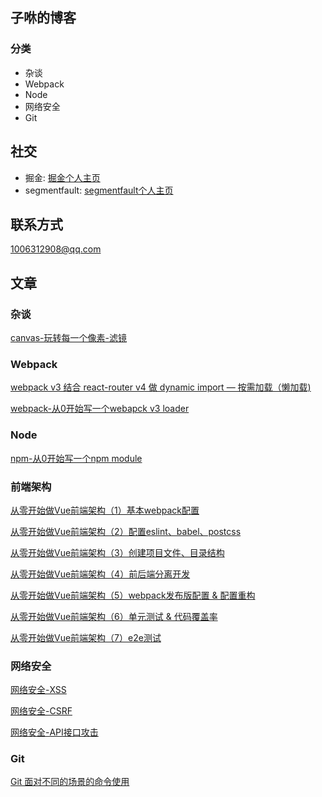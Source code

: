 子咻的博客
---
### 分类
 - 杂谈
 - Webpack
 - Node
 - 网络安全
 - Git

社交
----
- 掘金: [掘金个人主页](https://juejin.im/user/596661b75188250d7669e2a8)
- segmentfault: [segmentfault个人主页](https://segmentfault.com/u/killpigdao)

联系方式
---
<1006312908@qq.com>

文章
---

### 杂谈

[canvas-玩转每一个像素-滤镜](https://github.com/CodeLittlePrince/blog/issues/4)

### Webpack

[webpack v3 结合 react-router v4 做 dynamic import — 按需加载（懒加载)](https://github.com/CodeLittlePrince/blog/issues/3)

[webpack-从0开始写一个webapck v3 loader](https://github.com/CodeLittlePrince/blog/issues/9)

### Node
[npm-从0开始写一个npm module](https://github.com/CodeLittlePrince/blog/issues/8)

### 前端架构
[从零开始做Vue前端架构（1）基本webpack配置](https://github.com/CodeLittlePrince/blog/issues/10)

[从零开始做Vue前端架构（2）配置eslint、babel、postcss](https://github.com/CodeLittlePrince/blog/issues/11)

[从零开始做Vue前端架构（3）创建项目文件、目录结构](https://github.com/CodeLittlePrince/blog/issues/12)

[从零开始做Vue前端架构（4）前后端分离开发](https://github.com/CodeLittlePrince/blog/issues/13)

[从零开始做Vue前端架构（5）webpack发布版配置 & 配置重构 ](https://github.com/CodeLittlePrince/blog/issues/14)

[从零开始做Vue前端架构（6）单元测试 & 代码覆盖率](https://github.com/CodeLittlePrince/blog/issues/15)

[从零开始做Vue前端架构（7）e2e测试](https://github.com/CodeLittlePrince/blog/issues/16)

### 网络安全

[网络安全-XSS](https://github.com/CodeLittlePrince/blog/issues/2)

[网络安全-CSRF](https://github.com/CodeLittlePrince/blog/issues/6)

[网络安全-API接口攻击](https://github.com/CodeLittlePrince/blog/issues/7)

### Git

[Git 面对不同的场景的命令使用](https://github.com/CodeLittlePrince/blog/issues/1)
